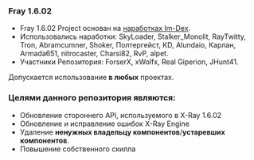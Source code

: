 ### Fray 1.6.02 ###

* Fray 1.6.02 Project основан на [наработках Im-Dex](https://github.com/Im-dex/xray-162). 
* Использовались наработки: SkyLoader, Stalker_Monolit, RayTwitty, Tron, Abramcumner, Shoker, Полтергейст, KD, Alundaio, Карлан, Armada651, nitrocaster, Charsi82, RvP, alpet.
* Участники Репозитория: ForserX, xWolfx, Real Giperion, JHunt41.  

Допускается использование **в любых** проектах.

### Целями данного репозитория являются: ###

* Обновление стороннего API, используемого в X-Ray 1.6.02
* Обновление и исправление ошибок X-Ray Engine
* Удаление **ненужных владельцу компонентов**/**устаревших компонентов**. 
* Повышение собственного скилла
